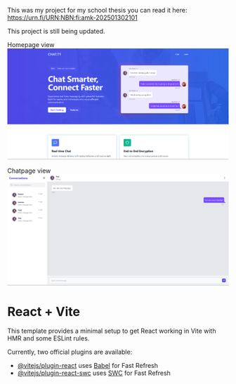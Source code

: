 This was my project for my school thesis you can read it here: https://urn.fi/URN:NBN:fi:amk-202501302101

This project is still being updated.

Homepage  view
![Homepage](project_images/homepage.png)

Chatpage  view
![Chatpage](project_images/chatpage.png)

# React + Vite

This template provides a minimal setup to get React working in Vite with HMR and some ESLint rules.

Currently, two official plugins are available:

- [@vitejs/plugin-react](https://github.com/vitejs/vite-plugin-react/blob/main/packages/plugin-react/README.md) uses [Babel](https://babeljs.io/) for Fast Refresh
- [@vitejs/plugin-react-swc](https://github.com/vitejs/vite-plugin-react-swc) uses [SWC](https://swc.rs/) for Fast Refresh
